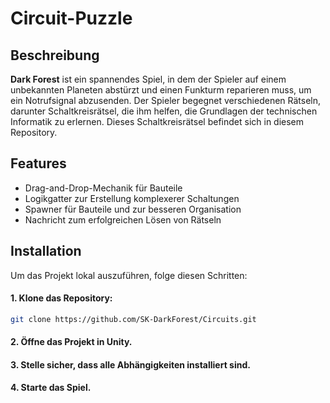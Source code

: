 # Circuit-Puzzle

## Beschreibung
**Dark Forest** ist ein spannendes Spiel, in dem der Spieler auf einem unbekannten Planeten abstürzt und einen Funkturm reparieren muss, um ein Notrufsignal abzusenden. Der Spieler begegnet verschiedenen Rätseln, darunter Schaltkreisrätsel, die ihm helfen, die Grundlagen der technischen Informatik zu erlernen.
Dieses Schaltkreisrätsel befindet sich in diesem Repository.

## Features
- Drag-and-Drop-Mechanik für Bauteile
- Logikgatter zur Erstellung komplexerer Schaltungen
- Spawner für Bauteile und zur besseren Organisation
- Nachricht zum erfolgreichen Lösen von Rätseln

## Installation
Um das Projekt lokal auszuführen, folge diesen Schritten:

#### 1. Klone das Repository:
   ```bash
   git clone https://github.com/SK-DarkForest/Circuits.git
   ```
#### 2. Öffne das Projekt in Unity.

#### 3. Stelle sicher, dass alle Abhängigkeiten installiert sind.

#### 4. Starte das Spiel.